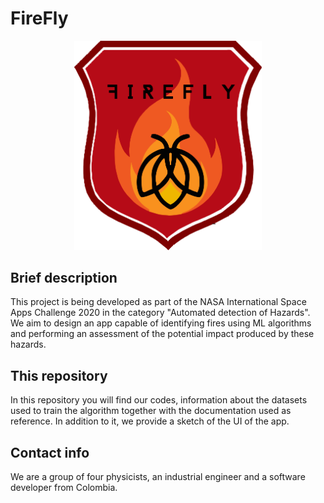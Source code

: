 # FireFly
<p align="center">
  <img src="Socialization-Info/firefly.png" width="300">
</p>

## Brief description
This project is being developed as part of the NASA International Space Apps Challenge 2020 in the category "Automated detection of Hazards". We aim to design an app capable of identifying fires using ML algorithms and performing an assessment of the potential impact produced by these hazards.

## This repository
In this repository you will find our codes, information about the datasets used to train the algorithm together with the documentation used as reference. In addition to it, we provide a sketch of the UI of the app.
 
## Contact info
We are a group of four physicists, an industrial engineer and a software developer from Colombia.

